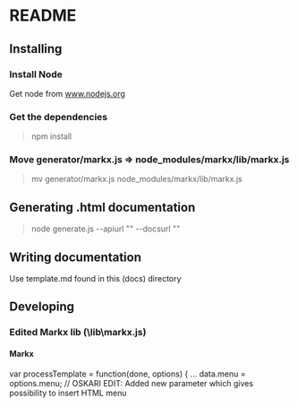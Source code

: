 # README

## Installing

### Install Node

Get node from www.nodejs.org

### Get the dependencies

> npm install

### Move generator/markx.js => node_modules/markx/lib/markx.js

> mv generator/markx.js node_modules/markx/lib/markx.js

## Generating .html documentation

> node generate.js --apiurl "<location>" --docsurl "<location>"

## Writing documentation

Use template.md found in this (docs) directory

## Developing

### Edited Markx lib (\lib\markx.js)

#### Markx

var processTemplate = function(done, options) {
...
    data.menu = options.menu; // OSKARI EDIT: Added new parameter which gives possibility to insert HTML menu
